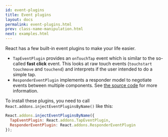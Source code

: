 ```yaml
---
id: event-plugins
title: Event plugins
layout: docs
permalink: event-plugins.html
prev: class-name-manipulation.html
next: examples.html
---
```


React has a few built-in event plugins to make your life easier.

  * `TapEventPlugin` provides an `onTouchTap` event which is similar to the so-called **fast click** event. This looks at raw touch events (`touchstart` `touchmove` and `touchend`) and interprets if the user intended to do a simple tap.
  * `ResponderEventPlugin` implements a responder model to negotiate events between multiple components. See [the source code](https://github.com/facebook/react/blob/master/src/eventPlugins/ResponderEventPlugin.js) for more information.

To install these plugins, you need to call `React.addons.injectEventPluginsByName()` like this:

```javascript
React.addons.injectEventPluginsByName({
  TapEventPlugin: React.addons.TapEventPlugin,
  ResponderEventPlugin: React.addons.ResponderEventPlugin
});
```
